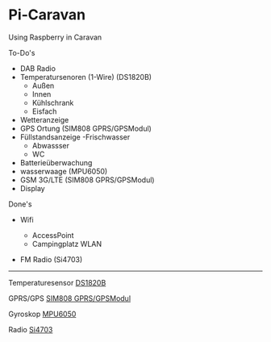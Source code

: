 # Pi-Caravan
Using Raspberry in Caravan

To-Do's
- DAB Radio
- Temperatursenoren (1-Wire) (DS1820B)
  - Außen
  - Innen
  - Kühlschrank
  - Eisfach
- Wetteranzeige
- GPS Ortung (SIM808 GPRS/GPSModul)
- Füllstandsanzeige
  -Frischwasser
  - Abwassser
  - WC
- Batterieüberwachung
- wasserwaage (MPU6050)
- GSM 3G/LTE (SIM808 GPRS/GPSModul)
- Display


Done's

- Wifi
  - AccessPoint
  - Campingplatz WLAN
  
- FM Radio (Si4703)

---



Temperaturesensor [DS1820B](https://www.ebay.de/itm/DS18b20-Temperature-be-Sensor-DS1820-Stainless-Steel-Package-Waterof-DE/263752881695?ssPageName=STRK%3AMEBIDX%3AIT&_trksid=p2057872.m2749.l2649)

GPRS/GPS [SIM808 GPRS/GPSModul](https://www.amazon.de/gp/product/B0721T8CDZ/ref=oh_aui_detailpage_o05_s01?ie=UTF8&psc=1)

Gyroskop [MPU6050](https://www.amazon.de/gp/product/B01F11WXN4/ref=oh_aui_detailpage_o05_s01?ie=UTF8&psc=1)

Radio [Si4703](https://www.ebay.de/itm/Red-Si4703-RDS-FM-Radio-Tuner-Evaluation-Breakout-Board-For-Arduino-AVR-PIC-ARM/232461462689?ssPageName=STRK%3AMEBIDX%3AIT&_trksid=p2057872.m2749.l2649)
